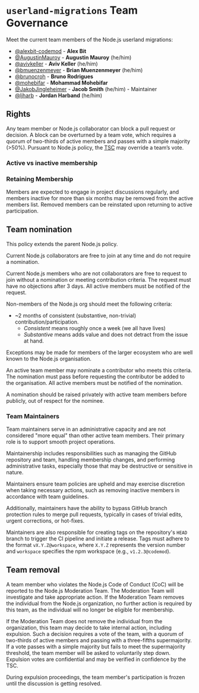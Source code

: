 # `userland-migrations` Team Governance

Meet the current team members of the Node.js userland migrations:

- [@alexbit-codemod](https://github.com/alexbit-codemod) - **Alex Bit**
- [@AugustinMauroy](https://github.com/AugustinMauroy) - **Augustin Mauroy** (he/him)
- [@avivkeller](https://github.com/avivkeller) - **Aviv Keller** (he/him)
- [@bmuenzenmeyer](https://github.com/bmuenzenmeyer) - **Brian Muenzenmeyer** (he/him)
- [@brunocroh](https://github.com/brunocroh) - **Bruno Rodrigues**
- [@mohebifar](https://github.com/mohebifar) - **Mohammad Mohebifar**
- [@JakobJingleheimer](https://github.com/JakobJingleheimer) - **Jacob Smith** (he/him) - Maintainer
- [@ljharb](https://github.com/ljharb) - **Jordan Harband** (he/him)

## Rights

Any team member or Node.js collaborator can block a pull request or decision. A block can be overturned by a team vote, which requires a quorum of two-thirds of active members and passes with a simple majority (>50%). Pursuant to Node.js policy, the [TSC](https://github.com/nodejs/TSC) may override a team’s vote.

### Active vs inactive membership

### Retaining Membership

Members are expected to engage in project discussions regularly, and members inactive for more than six months may be removed from the active members list. Removed members can be reinstated upon returning to active participation.

## Team nomination

This policy extends the parent Node.js policy.

Current Node.js collaborators are free to join at any time and do not require a nomination.

Current Node.js members who are not collaborators are free to request to join without a nomination or meeting contribution criteria. The request must have no objections after 3 days. All active members must be notified of the request.

Non-members of the Node.js org should meet the following criteria:

- ~2 months of consistent (substantive, non-trivial) contribution/participation.
  - _Consistent_ means roughly once a week (we all have lives)
  - _Substantive_ means adds value and does not detract from the issue at hand.

Exceptions may be made for members of the larger ecosystem who are well known to the Node.js organisation.

An active team member may nominate a contributor who meets this criteria. The nomination must pass before requesting the contributor be added to the organisation. All active members must be notified of the nomination.

A nomination should be raised privately with active team members before publicly, out of respect for the nominee.

### Team Maintainers

Team maintainers serve in an administrative capacity and are not considered "more equal" than other active team members. Their primary role is to support smooth project operations.

Maintainership includes responsibilities such as managing the GitHub repository and team, handling membership changes, and performing administrative tasks, especially those that may be destructive or sensitive in nature.

Maintainers ensure team policies are upheld and may exercise discretion when taking necessary actions, such as removing inactive members in accordance with team guidelines.

Additionally, maintainers have the ability to bypass GitHub branch protection rules to merge pull requests, typically in cases of trivial edits, urgent corrections, or hot-fixes.

Maintainers are also responsible for creating tags on the repository's `HEAD` branch to trigger the CI pipeline and initiate a release. Tags must adhere to the format `vX.Y.Z@workspace`, where `X.Y.Z` represents the version number and `workspace` specifies the npm workspace (e.g., `v1.2.3@codemod`).

## Team removal

A team member who violates the Node.js Code of Conduct (CoC) will be reported to the Node.js Moderation Team. The Moderation Team will investigate and take appropriate action. If the Moderation Team removes the individual from the Node.js organization, no further action is required by this team, as the individual will no longer be eligible for membership.

If the Moderation Team does not remove the individual from the organization, this team may decide to take internal action, including expulsion. Such a decision requires a vote of the team, with a quorum of two-thirds of active members and passing with a three-fifths supermajority. If a vote passes with a simple majority but fails to meet the supermajority threshold, the team member will be asked to voluntarily step down. Expulsion votes are confidential and may be verified in confidence by the TSC.

During expulsion proceedings, the team member's participation is frozen until the discussion is getting resolved.
